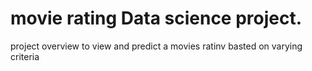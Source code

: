 # movie rating  Data science project.

project overview to view and predict a movies ratinv basted on varying criteria

